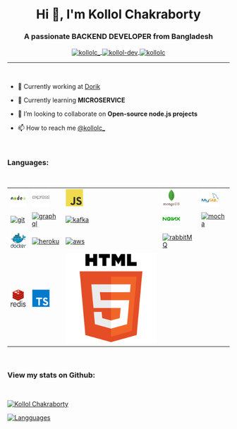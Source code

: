 <h1 align="center">Hi 👋, I'm Kollol Chakraborty</h1>
<h3 align="center">A passionate BACKEND DEVELOPER from Bangladesh</h3>

<p align="center">
    <a href="https://twitter.com/kollolc_" target="_blank">
        <img align="center"
            alt="kollolc_"
            height="30"
            src="https://cdn.jsdelivr.net/npm/simple-icons@3.0.1/icons/twitter.svg"
            width="40" />
    </a>
    <a href="https://linkedin.com/in/kollol-dev" target="_blank">
        <img align="center"
            alt="kollol-dev"
            height="30"
            src="https://cdn.jsdelivr.net/npm/simple-icons@3.0.1/icons/linkedin.svg"
            width="40"/>
    </a>
    <a href="https://fb.com/kollolc" target="_blank">
        <img align="center"
            alt="kollolc"
            height="30"
            src="https://cdn.jsdelivr.net/npm/simple-icons@3.0.1/icons/facebook.svg"
            width="40"/>
    </a>
</p>

----
</br>

-   🔭 Currently working at [Dorik](https://dorik.com/)

-   🌱 Currently learning **MICROSERVICE**

-   👯 I’m looking to collaborate on **Open-source node.js projects**

-   📫 How to reach me [@kollolc\_](https://www.twitter.com/kollolc_)

</br>


<h3 align="left">Languages:</h3>

</br>

<table>
    <tbody>
    <tr>
        <td>
            <a href="https://nodejs.org" target="_blank">
                <img alt="nodejs" height="40" src="https://raw.githubusercontent.com/devicons/devicon/master/icons/nodejs/nodejs-original-wordmark.svg" width="40"/> 
            </a>
        </td>
        <td>
            <a href="https://expressjs.com" target="_blank">
                <img alt="express" height="40" src="https://raw.githubusercontent.com/devicons/devicon/master/icons/express/express-original-wordmark.svg" width="40"/>
            </a>
        </td>
        <td>
            <a href="https://developer.mozilla.org/en-US/docs/Web/JavaScript" target="_blank">
                <img alt="javascript" height="40" src="https://raw.githubusercontent.com/devicons/devicon/master/icons/javascript/javascript-original.svg" width="40"/>
            </a>
        </td>
        <td>
            <a href="https://www.mongodb.com/" target="_blank">
                <img alt="mongodb" height="40" src="https://raw.githubusercontent.com/devicons/devicon/master/icons/mongodb/mongodb-original-wordmark.svg" width="40"/>
            </a>
        </td>
        <td>
            <a href="https://www.mysql.com/" target="_blank">
                <img alt="mysql" height="40" src="https://raw.githubusercontent.com/devicons/devicon/master/icons/mysql/mysql-original-wordmark.svg" width="40"/>
            </a>
        </td>
    </tr>
    <tr>
        <td>
            <a href="https://git-scm.com/" target="_blank"> 
                <img alt="git" height="40" src="https://www.vectorlogo.zone/logos/git-scm/git-scm-icon.svg" width="40"/>
            </a>
        </td>
        <td>
            <a href="https://graphql.org" target="_blank"> 
                <img alt="graphql" height="40" src="https://www.vectorlogo.zone/logos/graphql/graphql-icon.svg" width="40"/>
            </a>
        </td>
        <td>
            <a href="https://ubuntu.com/" target="_blank">
                <img alt="kafka" height="40" src="https://www.vectorlogo.zone/logos/ubuntu/ubuntu-icon.svg" width="40"/>
            </a>
        </td>
        <td>
            <a href="https://www.nginx.org/" target="_blank">
                <img alt="nginx" height="40" src="https://raw.githubusercontent.com/devicons/devicon/master/icons/nginx/nginx-original.svg" width="40"/>
            </a>
        </td>
        <td>
            <a href="https://mochajs.org" target="_blank">
                <img alt="mocha" height="40" src="https://www.vectorlogo.zone/logos/mochajs/mochajs-icon.svg" width="40"/>
            </a>
        </td>
    </tr>
    <tr>
        <td>
            <a href="https://www.docker.com/" target="_blank">
                <img alt="docker" height="40" src="https://raw.githubusercontent.com/devicons/devicon/master/icons/docker/docker-original-wordmark.svg" width="40"/>
            </a>
        </td>
        <td>
            <a href="https://heroku.com" target="_blank">
                <img alt="heroku" height="40" src="https://www.vectorlogo.zone/logos/heroku/heroku-icon.svg" width="40"/>
            </a>
        </td>
        <td>
            <a href="https://aws.amazon.com/" target="_blank">
                <img alt="aws" height="40" src="https://avatars.githubusercontent.com/u/2232217?s=200&v=4" width="40"/>
            </a>
        </td>
        <td>
            <a href="https://www.rabbitmq.com" target="_blank">
                <img alt="rabbitMQ" height="40" src="https://www.vectorlogo.zone/logos/rabbitmq/rabbitmq-icon.svg" width="40"/>
            </a>
        </td>
    </tr>
    <tr>
        <td>
            <a href="https://redis.io" target="_blank">
                <img alt="redis" height="40" src="https://raw.githubusercontent.com/devicons/devicon/master/icons/redis/redis-original-wordmark.svg" width="40"/>
            </a>
        </td>
        <td>
            <a href="https://www.typescriptlang.org/" target="_blank">
                <img alt="typescript" height="40" src="https://raw.githubusercontent.com/devicons/devicon/master/icons/typescript/typescript-original.svg" width="40"/>
            </a>
        </td>
        <td>
            <a href="https://html.spec.whatwg.org/" target="_blank"><img alt="HTML5"
                src="https://raw.githubusercontent.com/devicons/devicon/master/icons/html5/html5-original-wordmark.svg"
                title="HTML5"/>
            </a>
        </td>
    </tr>
    </tbody>
</table>

</br>
<h3 align="left">View my stats on Github:</h3>
</br>

[![Kollol Chakraborty](https://github-readme-stats.vercel.app/api?username=kollol-dev&count_private=true&show_icons=true&include_all_commits=true&theme=nightowl)]()

[![Langguages](https://github-readme-stats.vercel.app/api/top-langs/?username=kollol-dev&hide=stylus,java&langs_count=10&theme=nightowl)]()
